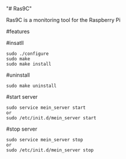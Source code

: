"# Ras9C"

Ras9C is a monitoring tool for the Raspberry Pi

#features
	
	


#insatll 

	sudo ./configure
	sudo make
	sudo make install

#uninstall

	sudo make uninstall


#start server

	sudo service mein_server start
	or
	sudo /etc/init.d/mein_server start

#stop server

	sudo service mein_server stop
	or
	sudo /etc/init.d/mein_server stop


